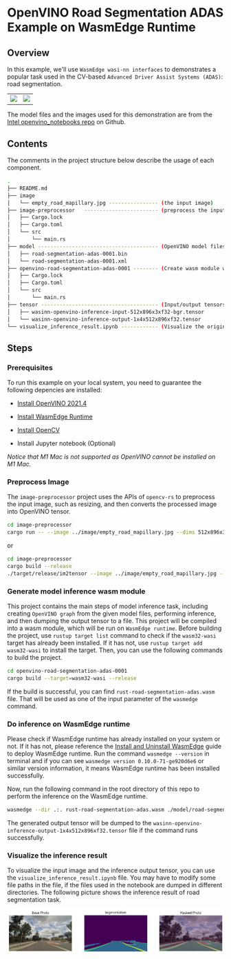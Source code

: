 
# OpenVINO Road Segmentation ADAS Example on WasmEdge Runtime

## Overview

In this example, we'll use `WasmEdge wasi-nn interfaces` to demonstrates a popular task used in the CV-based `Advanced Driver Assist Systems (ADAS)`: road segmentation.

|                                                                                                                             |                                                                                                                             |
| --------------------------------------------------------------------------------------------------------------------------- | --------------------------------------------------------------------------------------------------------------------------- |
| <img src="https://user-images.githubusercontent.com/36741649/127848003-9e45c8da-2e43-48ac-803f-9f51a8e9ea89.jpg" width=300> | <img src="https://user-images.githubusercontent.com/36741649/127847882-6305d483-f2ce-4c2f-a3b5-8573d1522d15.png" width=300> |

The model files and the images used for this demonstration are from the [Intel openvino_notebooks repo](https://github.com/openvinotoolkit/openvino_notebooks/blob/main/notebooks/003-hello-segmentation/README.md) on Github.

## Contents

The comments in the project structure below describe the usage of each component.

```bash
.
├── README.md
├── image
│   └── empty_road_mapillary.jpg ---------------- (the input image)
├── image-preprocessor   ------------------------ (preprocess the input image)
│   ├── Cargo.lock
│   ├── Cargo.toml
│   └── src
│       └── main.rs
├── model --------------------------------------- (OpenVINO model files)
│   ├── road-segmentation-adas-0001.bin
│   └── road-segmentation-adas-0001.xml
├── openvino-road-segmentation-adas-0001 -------- (Create wasm module which invoke wasi-nn interface)
│   ├── Cargo.lock
│   ├── Cargo.toml
│   └── src
│       └── main.rs
├── tensor -------------------------------------- (Input/output tensors to/from wasm module)
│   ├── wasinn-openvino-inference-input-512x896x3xf32-bgr.tensor
│   └── wasinn-openvino-inference-output-1x4x512x896xf32.tensor
└── visualize_inference_result.ipynb ------------ (Visualize the original image and the inference output)
```

## Steps

### Prerequisites

To run this example on your local system, you need to guarantee the following depencies are installed:

- [Install OpenVINO 2021.4](https://docs.openvino.ai/2021.4/get_started.html)

- [Install WasmEdge Runtime](https://wasmedge.org/book/en/start/install.html)

- [Install OpenCV](https://github.com/twistedfall/opencv-rust#getting-opencv)

- Install Jupyter notebook (Optional)

*Notice that M1 Mac is not supported as OpenVINO cannot be installed on M1 Mac.*

### Preprocess Image

The `image-preprocessor` project uses the APIs of `opencv-rs` to preprocess the input image, such as resizing, and then converts the processed image into OpenVINO tensor.

```bash
cd image-preprocessor
cargo run -- --image ../image/empty_road_mapillary.jpg --dims 512x896x3xf32 --output wasinn-openvino-inference-input-512x896x3xf32-bgr.tensor
```

or

```bash
cd image-preprocessor
cargo build --release
./target/release/im2tensor --image ../image/empty_road_mapillary.jpg --dims 512x896x3xf32 --output wasinn-openvino-inference-input-512x896x3xf32-bgr.tensor
```

### Generate model inference wasm module

This project contains the main steps of model inference task, including creating `OpenVINO graph` from the given model files, performing inference, and then dumping the output tensor to a file. This project will be compiled into a wasm module, which will be run on `WasmEdge runtime`. Before building the project, use `rustup target list` command to check if the `wasm32-wasi` target has already been installed. If it has not, use `rustup target add wasm32-wasi` to install the target. Then, you can use the following commands to build the project.

```bash
cd openvino-road-segmentation-adas-0001
cargo build --target=wasm32-wasi --release
```

If the build is successful, you can find `rust-road-segmentation-adas.wasm` file. That will be used as one of the input parameter of the `wasmedge` command.

### Do inference on WasmEdge runtime

Please check if WasmEdge runtime has already installed on your system or not. If it has not, please reference the [Install and Uninstall WasmEdge](https://wasmedge.org/book/en/start/install.html) guide to deploy WasmEdge runtime. Run the command `wasmedge --version` in terminal and if you can see `wasmedge version 0.10.0-71-ge920d6e6` or similar version information, it means WasmEdge runtime has been installed successfully.

Now, run the following command in the root directory of this repo to perform the inference on the WasmEdge runtime.

```bash
wasmedge --dir .:. rust-road-segmentation-adas.wasm ./model/road-segmentation-adas-0001.xml ./model/road-segmentation-adas-0001.bin wasinn-openvino-inference-input-512x896x3xf32-bgr.tensor
```

The generated output tensor will be dumped to the `wasinn-openvino-inference-output-1x4x512x896xf32.tensor` file if the command runs successfully.

### Visualize the inference result

To visualize the input image and the inference output tensor, you can use the `visualize_inference_result.ipynb` file. You may have to modify some file paths in the file, if the files used in the notebook are dumped in different directories. The following picture shows the inference result of road segmentation task.

![road segmentation result](image/segmentation_result.png)
